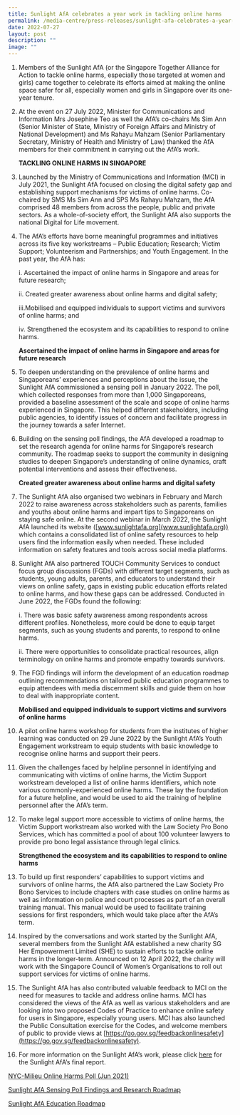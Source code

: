 ```yaml
---
title: Sunlight AfA celebrates a year work in tackling online harms
permalink: /media-centre/press-releases/sunlight-afa-celebrates-a-year-work-in-tackling-online-harms/
date: 2022-07-27
layout: post
description: ""
image: ""
---
```

1. Members of the Sunlight AfA (or the Singapore Together Alliance for Action to tackle online harms, especially those targeted at women and girls) came together to celebrate its efforts aimed at making the online space safer for all, especially women and girls in Singapore over its one-year tenure.

2. At the event on 27 July 2022, Minister for Communications and Information Mrs Josephine Teo as well the AfA’s co-chairs Ms Sim Ann (Senior Minister of State, Ministry of Foreign Affairs and Ministry of National Development) and Ms Rahayu Mahzam (Senior Parliamentary Secretary, Ministry of Health and Ministry of Law) thanked the AfA members for their commitment in carrying out the AfA’s work.

    **TACKLING ONLINE HARMS IN SINGAPORE**

3.  Launched by the Ministry of Communications and Information (MCI) in July 2021, the Sunlight AfA focused on closing the digital safety gap and establishing support mechanisms for victims of online harms. Co-chaired by SMS Ms Sim Ann and SPS Ms Rahayu Mahzam, the AfA comprised 48 members from across the people, public and private sectors. As a whole-of-society effort, the Sunlight AfA also supports the national Digital for Life movement.

4.  The AfA’s efforts have borne meaningful programmes and initiatives across its five key workstreams – Public Education; Research; Victim Support; Volunteerism and Partnerships; and Youth Engagement. In the past year, the AfA has:

    i. Ascertained the impact of online harms in Singapore and areas for future research;
		
    ii. Created greater awareness about online harms and digital safety;
		
    iii.Mobilised and equipped individuals to support victims and survivors of online harms; and
		
    iv. Strengthened the ecosystem and its capabilities to respond to online harms.

    **Ascertained the impact of online harms in Singapore and areas for future research**

5. To deepen understanding on the prevalence of online harms and Singaporeans’ experiences and perceptions about the issue, the Sunlight AfA commissioned a sensing poll in January 2022. The poll, which collected responses from more than 1,000 Singaporeans, provided a baseline assessment of the scale and scope of online harms experienced in Singapore. This helped different stakeholders, including public agencies, to identify issues of concern and facilitate progress in the journey towards a safer Internet.

6. Building on the sensing poll findings, the AfA developed a roadmap to set the research agenda for online harms for Singapore’s research community. The roadmap seeks to support the community in designing studies to deepen Singapore’s understanding of online dynamics, craft potential interventions and assess their effectiveness.

    **Created greater awareness about online harms and digital safety**

7. The Sunlight AfA also organised two webinars in February and March 2022 to raise awareness across stakeholders such as parents, families and youths about online harms and impart tips to Singaporeans on staying safe online. At the second webinar in March 2022, the Sunlight AfA launched its website ([www.sunlightafa.org](www.sunlightafa.org)) which contains a consolidated list of online safety resources to help users find the information easily when needed. These included information on safety features and tools across social media platforms.

8. Sunlight AfA also partnered TOUCH Community Services to conduct focus group discussions (FGDs) with different target segments, such as students, young adults, parents, and educators to understand their views on online safety, gaps in existing public education efforts related to online harms, and how these gaps can be addressed. Conducted in June 2022, the FGDs found the following:

    i. There was basic safety awareness among respondents across different profiles. Nonetheless, more could be done to equip target segments, such as young students and parents, to respond to online harms.

    ii. There were opportunities to consolidate practical resources, align terminology on online harms and promote empathy towards survivors.

9. The FGD findings will inform the development of an education roadmap outlining recommendations on tailored public education programmes to equip attendees with media discernment skills and guide them on how to deal with inappropriate content.

    **Mobilised and equipped individuals to support victims and survivors of online harms**

10. A pilot online harms workshop for students from the institutes of higher learning was conducted on 29 June 2022 by the Sunlight AfA’s Youth Engagement workstream to equip students with basic knowledge to recognise online harms and support their peers.

11. Given the challenges faced by helpline personnel in identifying and communicating with victims of online harms, the Victim Support workstream developed a list of online harms identifiers, which note various commonly-experienced online harms. These lay the foundation for a future helpline, and would be used to aid the training of helpline personnel after the AfA’s term.

12. To make legal support more accessible to victims of online harms, the Victim Support workstream also worked with the Law Society Pro Bono Services, which has committed a pool of about 100 volunteer lawyers to provide pro bono legal assistance through legal clinics.

    **Strengthened the ecosystem and its capabilities to respond to online harms**

13. To build up first responders’ capabilities to support victims and survivors of online harms, the AfA also partnered the Law Society Pro Bono Services to include chapters with case studies on online harms as well as information on police and court processes as part of an overall training manual. This manual would be used to facilitate training sessions for first responders, which would take place after the AfA’s term.

14. Inspired by the conversations and work started by the Sunlight AfA, several members from the Sunlight AfA established a new charity SG Her Empowerment Limited (SHE) to sustain efforts to tackle online harms in the longer-term. Announced on 12 April 2022, the charity will work with the Singapore Council of Women’s Organisations to roll out support services for victims of online harms.

15. The Sunlight AfA has also contributed valuable feedback to MCI on the need for measures to tackle and address online harms. MCI has considered the views of the AfA as well as various stakeholders and are looking into two proposed Codes of Practice to enhance online safety for users in Singapore, especially young users. MCI has also launched the Public Consultation exercise for the Codes, and welcome members of public to provide views at [https://go.gov.sg/feedbackonlinesafety](https://go.gov.sg/feedbackonlinesafety).

16. For more information on the Sunlight AfA’s work, please click [here](/files/Press%20Releases%202022/mci%20sunlight%20report%20fa-ed-compressed.pdf) for the Sunlight AfA’s final report.

[NYC-Milieu Online Harms Poll (Jun 2021) ](/files/Press%20Releases%202022/nyc%20milieu%20poll%20findings%20for%20afa%20report%20(1).pdf)

[Sunlight AfA Sensing Poll Findings and Research Roadmap ](/files/Press%20Releases%202022/sunlight%20afa%20sensing%20poll%20findings%20and%20research%20roadmap%20(2).pdf)

[Sunlight AfA Education Roadmap ](/files/Press%20Releases%202022/sunlight%20education%20roadmap%20infographic%20(3).pdf)